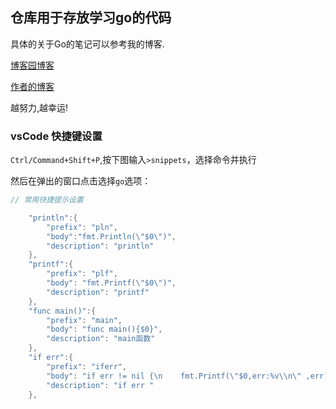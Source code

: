 ## 仓库用于存放学习go的代码



具体的关于Go的笔记可以参考我的博客.

[博客园博客](https://www.cnblogs.com/zhen1996)

[作者的博客](http://chentianxiang.vip/)

越努力,越幸运!

### vsCode 快捷键设置

`Ctrl/Command+Shift+P`,按下图输入`>snippets`，选择命令并执行

然后在弹出的窗口点击选择`go`选项：

```go
// 常用快捷提示设置

	"println":{
		"prefix": "pln",
		"body":"fmt.Println(\"$0\")",
		"description": "println"
	},
	"printf":{
		"prefix": "plf",
		"body": "fmt.Printf(\"$0\")",
		"description": "printf"
	},
	"func main()":{
		"prefix": "main",
		"body": "func main(){$0}",
		"description": "main函数"
	},
	"if err":{
		"prefix": "iferr",
		"body": "if err != nil {\n    fmt.Printf(\"$0,err:%v\\n\" ,err)\n    return\n}",
		"description": "if err "
	},
```

